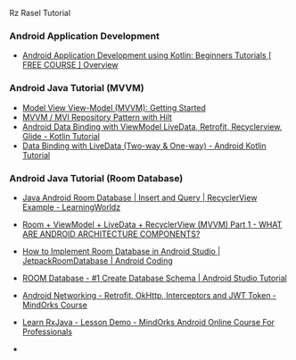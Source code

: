 Rz Rasel Tutorial
### Android Application Development
- [Android Application Development using Kotlin: Beginners Tutorials [ FREE COURSE ] Overview](https://youtu.be/e7WIPwRd2s8?list=PLlxmoA0rQ-Lw5k_QCqVl3rsoJOnb_00UV)

### Android Java Tutorial (MVVM)
- [Model View View-Model (MVVM): Getting Started](https://youtu.be/ijXjCtCXcN4?list=PLgCYzUzKIBE-eHpqt44Ea-Mi_iAUkpOdq)
- [MVVM / MVI Repository Pattern with Hilt](https://youtu.be/8vAQrgbh6YM)
- [Android Data Binding with ViewModel LiveData, Retrofit, Recyclerview, Glide - Kotlin Tutorial](https://youtu.be/BkzOSB6kqYs)
- [Data Binding with LiveData (Two-way & One-way) - Android Kotlin Tutorial](https://youtu.be/T-nQP9fidKU)

### Android Java Tutorial (Room Database)
- [Java Android Room Database | Insert and Query | RecyclerView Example - LearningWorldz](https://www.youtube.com/watch?v=ONb_MuPBBlg)
- [Room + ViewModel + LiveData + RecyclerView (MVVM) Part 1 - WHAT ARE ANDROID ARCHITECTURE COMPONENTS?](https://youtu.be/ARpn-1FPNE4?list=PLrnPJCHvNZuDihTpkRs6SpZhqgBqPU118)
- [How to Implement Room Database in Android Studio | JetpackRoomDatabase | Android Coding](https://youtu.be/GlzbOjzEhc0)
- [ROOM Database - #1 Create Database Schema | Android Studio Tutorial](https://youtu.be/lwAvI3WDXBY)
- [Android Networking - Retrofit, OkHttp, Interceptors and JWT Token - MindOrks Course](https://youtu.be/tPIdWALEVLc)
- [Learn RxJava - Lesson Demo - MindOrks Android Online Course For Professionals](https://youtu.be/zfDYK-xB1Uo)






-
